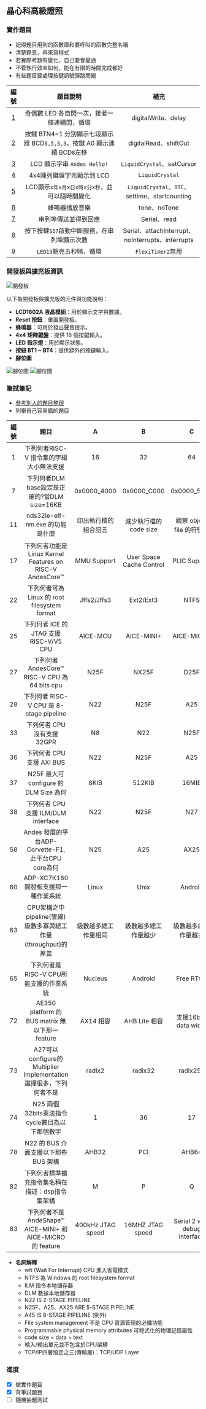 ## 晶心科高級證照
### 實作題目
- 記得題目用到的函數庫和要呼叫的函數完整名稱
- 清楚題意，再來寫程式
- 若實際考題有變化，自己要會變通
- 不管執行效率如何，能在有限的時間完成都好
- 有些題目要處理按鍵訊號彈跳問題

| 編號 | 題目說明 | 補充 |
|:-:|:-:|:-:|
|[1](ANDES_Q1_TEST/ANDES_Q1_TEST.ino)|奇偶數 LED 各自閃一次，接者一條連續閃，循環|digitalWrite、delay|
|[2](ANDES_Q2_TEST/ANDES_Q2_TEST.ino)|按鍵 BTN4~1 分別顯示七段顯示器 BCD`6,5,3,3`，按鍵 A0 顯示連續 BCD`8`左移|digitalRead、shiftOut|
|[3](ANDES_Q3_TEST/ANDES_Q3_TEST.ino)|LCD 顯示字串 `Andes Hello!`|`LiquidCrystal`、setCursor|
|[4](ANDES_Q4_TEST/ANDES_Q4_TEST.ino)|4x4陣列鍵盤字元顯示到 LCD|`LiquidCrystal`|
|[5](ANDES_Q5_TEST/ANDES_Q5_TEST.ino)|LCD顯示`x年x月x日x時x分x秒`，並可以隨時間變化|`LiquidCrystal`、`RTC`、settime、startcounting|
|[6](ANDES_Q6_TEST/ANDES_Q6_TEST.ino)|蜂鳴器播放音樂|tone、noTone|
|[7](ANDES_Q7_TEST/ANDES_Q7_TEST.ino)|串列埠傳送並得到回應|Serial、read|
|[8](ANDES_Q8_TEST/ANDES_Q8_TEST.ino)|按下按鍵`S17`啟動中斷服務，在串列埠顯示次數|Serial、attachInterrupt、noInterrupts、interrupts|
|[9](ANDES_Q9_TEST/ANDES_Q9_TEST.ino)|`LED13`點亮五秒暗，循環|`FlexiTimer2`無用|
### 開發板與擴充板資訊
![開發板](Screenshots/開發板.png)

以下為開發板與擴充板的元件與功能說明：
- **LCD1602A 液晶模組**：用於顯示文字與數據。
- **Reset 按鈕**：重置開發板。
- **蜂鳴器**：可用於發出聲音提示。
- **4x4 矩陣鍵盤**：提供 16 個按鍵輸入。
- **LED 指示燈**：用於顯示狀態。
- **按鈕 BT1 ~ BT4**：提供額外的按鍵輸入。
- **腳位圖**

![腳位圖](Screenshots/腳位1.png)
![腳位圖](Screenshots/腳位2.png)
### 筆試筆記
- [參考別人的題目整理](https://hackmd.io/@jddj42840/ByiFzq7Lj)
- 列舉自己容易錯的題目

|編號|題目|A|B|C|D|答案|
|:-:|:-:|:-:|:-:|:-:|:-:|:-:|
|1|下列何者RISC-V 指令集的字組大小無法支援|16|32|64|128|A|
|7|下列何者DLM base設定是正確的?當DLM size=16KB|0x0000_4000|0x0000_C000|0x0000_5000|0x0000_D000|AB|
|11|nds32le-elf-nm.exe 的功能是什麼|印出執行檔的組合語言|減少執行檔的 code size|觀察 object file 的符號表|印出 elf 格式的各個 section 資訊|C|
|17|下列何者功能是 Linux Kernel Features on RISC-V AndesCore™|MMU Support|User Space Cache Control|PLIC Support|Unaligned Acess Exception Handling|ABCD| 
|22|下列何者可為 Linux 的 root filesystem format|Jffs2/Jffs3|Ext2/Ext3|NTFS|squashfs|ABD|
|25|下列何者 ICE 的 JTAG 支援 RISC-V/V5 CPU|AICE-MCU|AICE-MINI+|AICE-MICRO|Bus Blaster v3|BCD|
|27|下列何者 AndesCore™ RISC-V CPU 為 64 bits cpu|N25F|NX25F|D25F|A25|B|
|28|下列何者 RISC-V CPU 是 8-stage pipeline|N22|N25F|A25|A45|D|
|33|下列何者 CPU 沒有支援 32GPR|N8|N22|N25F|NX25F|A|
|36|下列何者 CPU 支援 AXI BUS|N22|N25F|A25|AX25|BCD|
|37|N25F 最大可 configure 的 DLM Size 為何|8KIB|512KIB|16MIB|32MIB|C|
|38|下列何者 CPU 支援 ILM/DLM Interface|N22|N25F|N27|A25|ABCD|
|58|Andes 發展的平台ADP-Corvette-F1, 此平台CPU core為何|N25|A25|AX25|AX25MP|A|
|60|ADP-XC7K160 開發板支援那一種作業系統|Linux|Unix|Android|Windows XP|A|
|63|CPU架構之中 pipeline(管線)級數多寡與總工作量(throughput)的差異|級數越多總工作量相同|級數越多總工作量越少|級數越多總工作量越多|級數不影響工作量|C|
|65|下列何者是RISC-V CPU所能支援的作業系統|Nucleus|Android|Free RTOS|uC-OS II|ABCD|
|72|AE350 platform 的 BUS matrix 無以下那一feature|AX14 相容|AHB Lite 相容|支援16bits data width|支援 32bits address width|D|
|73|A27可以configure的Multiplier Implementation選擇很多，下列何者不是|radix2|radix32|radix256|fast|B|
|74|N25 兩個32bits乘法指令cycle數目為以下那個數字|1|36|17|3|A|
|78|N22 的 BUS 介面支援以下那些 BUS 架構|AHB32|PCI|AHB64|AXI|A|
|82|下列何者標準擴充指令集名稱在描述：dsp指令集架構|M|P|Q|L|B|
|83|下列何者不是AndeShape™ AICE-MINI+ 和 AICE-MICRO 的 feature|400kHz JTAG speed|16MHZ JTAG speed|Serial 2 wire debug interface|JTAG 4 wire debug interface|D|

- **名詞解釋**
  - wfi (Wait For Interrupt) CPU 進入省電模式
  - NTFS 為 Windows 的 root filesystem format 
  - ILM 指令本地儲存器
  - DLM 數據本地儲存器
  - N22 IS 2-STAGE PIPELINE
  - N25F、A25、AX25 ARE 5-STAGE PIPELINE
  - A45 IS 8-STAGE PIPELINE (例外)
  - File system management 不是 CPU 資源管理的必備功能
  - Programmable physical memory attributes 可程式化的物理記憶屬性
  - code size = data + text
  - 輸入/輸出單元並不包含於CPU架構
  - TCP/IP四層協定之三(傳輸層)：TCP/UDP Layer

### 進度
- [x] 做實作題目
- [x] 背筆試題目
- [ ] 隨機抽題測試